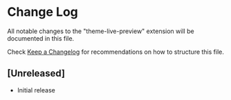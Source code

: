 # Change Log

All notable changes to the "theme-live-preview" extension will be documented in this file.

Check [Keep a Changelog](http://keepachangelog.com/) for recommendations on how to structure this file.

## [Unreleased]

- Initial release